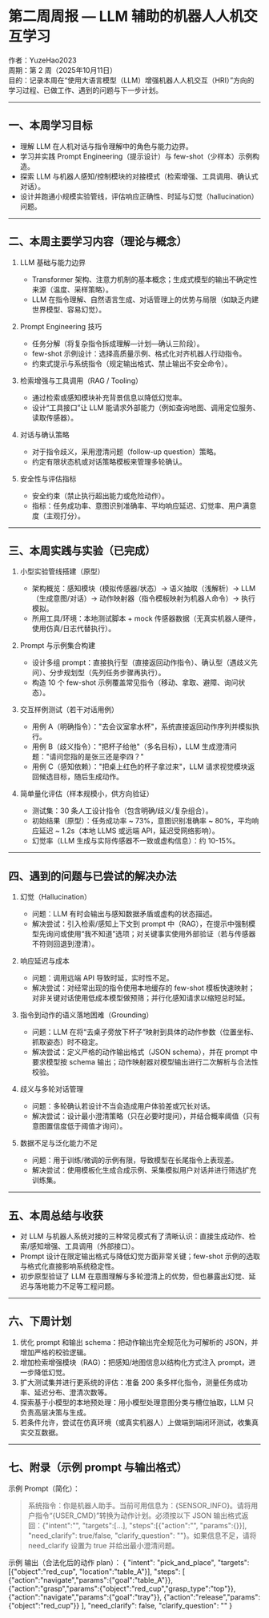 # 第二周周报 — LLM 辅助的机器人人机交互学习

作者：YuzeHao2023  
周期：第 2 周（2025年10月11日）  
目的：记录本周在“使用大语言模型（LLM）增强机器人人机交互（HRI）”方向的学习过程、已做工作、遇到的问题与下一步计划。

---

## 一、本周学习目标
- 理解 LLM 在人机对话与指令理解中的角色与能力边界。  
- 学习并实践 Prompt Engineering（提示设计）与 few-shot（少样本）示例构造。  
- 探索 LLM 与机器人感知/控制模块的对接模式（检索增强、工具调用、确认式对话）。  
- 设计并跑通小规模实验管线，评估响应正确性、时延与幻觉（hallucination）问题。

---

## 二、本周主要学习内容（理论与概念）
1. LLM 基础与能力边界  
   - Transformer 架构、注意力机制的基本概念；生成式模型的输出不确定性来源（温度、采样策略）。  
   - LLM 在指令理解、自然语言生成、对话管理上的优势与局限（如缺乏内建世界模型、容易幻觉）。

2. Prompt Engineering 技巧  
   - 任务分解（将复杂指令拆成理解—计划—确认三阶段）。  
   - few-shot 示例设计：选择高质量示例、格式化对齐机器人行动指令。  
   - 约束式提示与系统指令（规定输出格式、禁止输出不安全命令）。

3. 检索增强与工具调用（RAG / Tooling）  
   - 通过检索或感知模块补充背景信息以降低幻觉率。  
   - 设计“工具接口”让 LLM 能请求外部能力（例如查询地图、调用定位服务、读取传感器）。

4. 对话与确认策略  
   - 对于指令歧义，采用澄清问题（follow-up question）策略。  
   - 约定有限状态机或对话策略模板来管理多轮确认。

5. 安全性与评估指标  
   - 安全约束（禁止执行超出能力或危险动作）。  
   - 指标：任务成功率、意图识别准确率、平均响应延迟、幻觉率、用户满意度（主观打分）。

---

## 三、本周实践与实验（已完成）
1. 小型实验管线搭建（原型）  
   - 架构概览：感知模块（模拟传感器/状态）→ 语义抽取（浅解析）→ LLM（生成意图/对话）→ 动作映射器（指令模板映射为机器人命令）→ 执行模拟。  
   - 所用工具/环境：本地测试脚本 + mock 传感器数据（无真实机器人硬件，使用仿真/日志代替执行）。

2. Prompt 与示例集合构建  
   - 设计多组 prompt：直接执行型（直接返回动作指令）、确认型（遇歧义先问）、分步规划型（先列任务步骤再执行）。  
   - 构造 10 个 few-shot 示例覆盖常见指令（移动、拿取、避障、询问状态）。

3. 交互样例测试（若干对话用例）  
   - 用例 A（明确指令）："去会议室拿水杯"，系统直接返回动作序列并模拟执行。  
   - 用例 B（歧义指令）："把杯子给他"（多名目标），LLM 生成澄清问题："请问您指的是张三还是李四？"  
   - 用例 C（感知依赖）："把桌上红色的杯子拿过来"，LLM 请求视觉模块返回候选目标，随后生成动作。

4. 简单量化评估（样本规模小，供方向验证）  
   - 测试集：30 条人工设计指令（包含明确/歧义/复杂组合）。  
   - 初始结果（原型）：任务成功率 ~ 73%，意图识别准确率 ~ 80%，平均响应延迟 ~ 1.2s（本地 LLMS 或远端 API，延迟受网络影响）。  
   - 幻觉率（LLM 生成与实际传感器不一致或虚构信息）：约 10-15%。

---

## 四、遇到的问题与已尝试的解决办法
1. 幻觉（Hallucination）  
   - 问题：LLM 有时会输出与感知数据矛盾或虚构的状态描述。  
   - 解决尝试：引入检索/感知上下文到 prompt 中（RAG），在提示中强制模型先询问或使用“我不知道”选项；对关键事实使用外部验证（若与传感器不符则回退到澄清）。

2. 响应延迟与成本  
   - 问题：调用远端 API 导致时延，实时性不足。  
   - 解决尝试：对经常出现的指令使用本地缓存的 few-shot 模板快速映射；对非关键对话使用低成本模型做预筛；并行化感知请求以缩短总时延。

3. 指令到动作的语义落地困难（Grounding）  
   - 问题：LLM 在将“去桌子旁放下杯子”映射到具体的动作参数（位置坐标、抓取姿态）时不稳定。  
   - 解决尝试：定义严格的动作输出格式（JSON schema），并在 prompt 中要求模型按 schema 输出；动作映射器对模型输出进行二次解析与合法性校验。

4. 歧义与多轮对话管理  
   - 问题：多轮确认若设计不当会造成用户体验差或冗长对话。  
   - 解决尝试：设计最小澄清策略（只在必要时提问），并结合概率阈值（只有意图置信度低于阈值才询问）。

5. 数据不足与泛化能力不足  
   - 问题：用于训练/微调的示例有限，导致模型在长尾指令上表现差。  
   - 解决尝试：使用模板化生成合成示例、采集模拟用户对话并进行筛选扩充训练集。

---

## 五、本周总结与收获
- 对 LLM 与机器人系统对接的三种常见模式有了清晰认识：直接生成动作、检索/感知增强、工具调用（外部接口）。  
- Prompt 设计在限定输出格式与降低幻觉方面非常关键；few-shot 示例的选取与格式化直接影响系统稳定性。  
- 初步原型验证了 LLM 在意图理解与多轮澄清上的优势，但也暴露出幻觉、延迟与落地能力不足等工程问题。

---

## 六、下周计划
1. 优化 prompt 和输出 schema：把动作输出完全规范化为可解析的 JSON，并增加严格的校验逻辑。  
2. 增加检索增强模块（RAG）：把感知/地图信息以结构化方式注入 prompt，进一步降低幻觉。  
3. 扩大测试集并进行更系统的评估：准备 200 条多样化指令，测量任务成功率、延迟分布、澄清次数等。  
4. 探索基于小模型的本地预处理：用小模型处理意图分类与槽位抽取，LLM 只负责高层决策与生成。  
5. 若条件允许，尝试在仿真环境（或真实机器人）上做端到端闭环测试，收集真实交互数据。

---

## 七、附录（示例 prompt 与输出格式）
示例 Prompt（简化）：
> 系统指令：你是机器人助手。当前可用信息为：{SENSOR_INFO}。请将用户指令“{USER_CMD}”转换为动作计划。必须按以下 JSON 输出格式返回：{"intent":"", "targets":[...], "steps":[{"action":"", "params":{}}], "need_clarify": true/false, "clarify_question": ""}。如果信息不足，请将 need_clarify 设置为 true 并给出最小澄清问题。

示例 输出（合法化后的动作 plan）：
{
  "intent": "pick_and_place",
  "targets": [{"object":"red_cup", "location":"table_A"}],
  "steps": [
    {"action":"navigate","params":{"goal":"table_A"}},
    {"action":"grasp","params":{"object":"red_cup","grasp_type":"top"}},
    {"action":"navigate","params":{"goal":"tray"}},
    {"action":"release","params":{"object":"red_cup"}}
  ],
  "need_clarify": false,
  "clarify_question": ""
}
